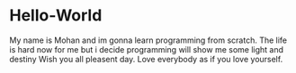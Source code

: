 # Hello-World
My name is Mohan and im gonna learn programming from scratch.
The life is hard now for me but i decide programming will show me some light  and destiny 
Wish you all pleasent day. Love everybody as if you love yourself.
